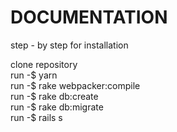 # DOCUMENTATION

 step - by step for installation

 clone repository <br>
 run -$ yarn <br>
 run -$ rake webpacker:compile <br>
 run -$ rake db:create <br>
 run -$ rake db:migrate <br>
 run -$ rails s
